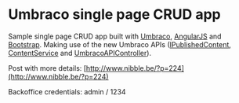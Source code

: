 # Umbraco single page CRUD app #

Sample single page CRUD app built with [Umbraco](http://umbraco.com), [AngularJS](http://angularjs.org/) and [Bootstrap](http://twitter.github.io/bootstrap/). Making use of the new Umbraco APIs ([IPublishedContent](http://our.umbraco.org/documentation/Reference/Mvc/querying), [ContentService](http://our.umbraco.org/documentation/v480/Reference/Management-v6/Services/ContentService) and [UmbracoAPIController](http://our.umbraco.org/documentation/Reference/WebApi/)).

Post with more details: [http://www.nibble.be/?p=224](http://www.nibble.be/?p=224)

Backoffice credentials: admin / 1234

